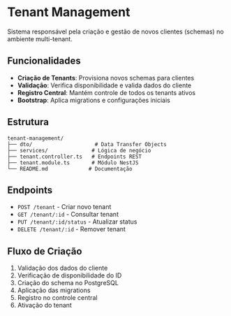 # Tenant Management

Sistema responsável pela criação e gestão de novos clientes (schemas) no ambiente multi-tenant.

## Funcionalidades

- **Criação de Tenants**: Provisiona novos schemas para clientes
- **Validação**: Verifica disponibilidade e valida dados do cliente
- **Registro Central**: Mantém controle de todos os tenants ativos
- **Bootstrap**: Aplica migrations e configurações iniciais

## Estrutura

```
tenant-management/
├── dto/                    # Data Transfer Objects
├── services/              # Lógica de negócio
├── tenant.controller.ts   # Endpoints REST
├── tenant.module.ts       # Módulo NestJS
└── README.md             # Documentação
```

## Endpoints

- `POST /tenant` - Criar novo tenant
- `GET /tenant/:id` - Consultar tenant
- `PUT /tenant/:id/status` - Atualizar status
- `DELETE /tenant/:id` - Remover tenant

## Fluxo de Criação

1. Validação dos dados do cliente
2. Verificação de disponibilidade do ID
3. Criação do schema no PostgreSQL
4. Aplicação das migrations
5. Registro no controle central
6. Ativação do tenant